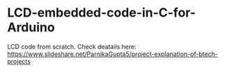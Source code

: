 # LCD-embedded-code-in-C-for-Arduino
LCD code from scratch.
Check deatails here: https://www.slideshare.net/ParnikaGupta5/project-explanation-of-btech-projects
